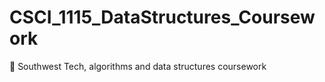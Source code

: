# CSCI_1115_DataStructures_Coursework
:closed_book: Southwest Tech, algorithms and data structures coursework
